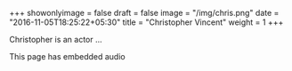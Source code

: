 +++
showonlyimage = false
draft = false
image = "/img/chris.png"
date = "2016-11-05T18:25:22+05:30"
title = "Christopher Vincent"
weight = 1
+++

Christopher is an actor ...

<!--more-->

This page has embedded audio

<audio src="/audio/a2002011001-e02-128k.mp3" autoplay> 
	Sorry, your browser does not support the <audio> element. 
</audio>


<audio controls>
	<source src="/audio/a2002011001-e02-128k.mp3" type="audio/mpeg">
	<source src="/audio/a2002011001-e02-128k.ogg" type="audio/ogg">
	Your browser does not support the audio tag.
</audio>
